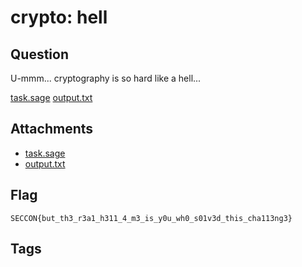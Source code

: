 # crypto: hell
## Question
U-mmm... cryptography is so hard like a hell...

[task.sage](files) [output.txt](files)

## Attachments
- [task.sage](files)
- [output.txt](files)

## Flag
```
SECCON{but_th3_r3a1_h311_4_m3_is_y0u_wh0_s01v3d_this_cha113ng3}
```


## Tags

    